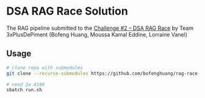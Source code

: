 # DSA RAG Race Solution

The RAG pipeline submitted to the [Challenge #2 – DSA RAG Race](https://hackathon.peren.fr/challenge-2) by Team 3xPlusDePiment (Bofeng Huang, Moussa Kamal Eddine, Lorraine Vanel)

## Usage

```bash
# clone repo with submodules
git clone --recurse-submodules https://github.com/bofenghuang/rag-race-challenge2-2024.git

# need 2x A100
sbatch run.sh
```
